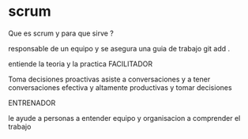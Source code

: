 # scrum

Que es scrum y para que sirve ?

responsable de un equipo y  se asegura una guia de trabajo git add . 

 entiende la teoria y la practica 
FACILITADOR 

Toma decisiones proactivas asiste a conversaciones y a tener conversaciones  efectiva y altamente productivas y tomar decisiones  

ENTRENADOR 

le ayude a personas a entender  equipo y organisacion a comprender el trabajo 
